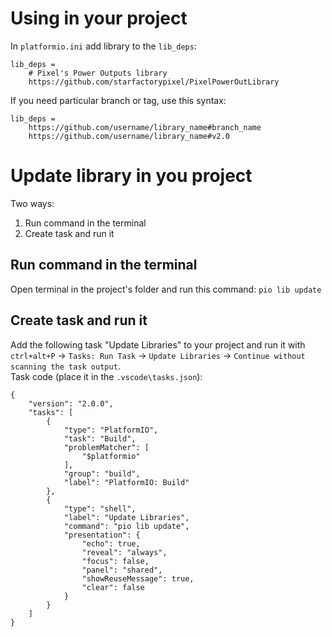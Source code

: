 # Using in your project

In `platformio.ini` add library to the `lib_deps`:
```
lib_deps = 
	# Pixel's Power Outputs library
	https://github.com/starfactorypixel/PixelPowerOutLibrary
```

If you need particular branch or tag, use this syntax:
```
lib_deps = 
	https://github.com/username/library_name#branch_name
	https://github.com/username/library_name#v2.0
```



# Update library in you project

Two ways:
1. Run command in the terminal
2. Create task and run it

## Run command in the terminal
Open terminal in the project's folder and run this command:
`pio lib update`

## Create task and run it
Add the following task "Update Libraries" to your project and run it with `ctrl+alt+P` → `Tasks: Run Task` → `Update Libraries` → `Continue without scanning the task output`.  
Task code (place it in the `.vscode\tasks.json`):
```
{
	"version": "2.0.0",
	"tasks": [
		{
			"type": "PlatformIO",
			"task": "Build",
			"problemMatcher": [
				"$platformio"
			],
			"group": "build",
			"label": "PlatformIO: Build"
		},
		{
			"type": "shell",
			"label": "Update Libraries",
			"command": "pio lib update",
			"presentation": {
				"echo": true,
				"reveal": "always",
				"focus": false,
				"panel": "shared",
				"showReuseMessage": true,
				"clear": false
			}
		}
	]
}
```